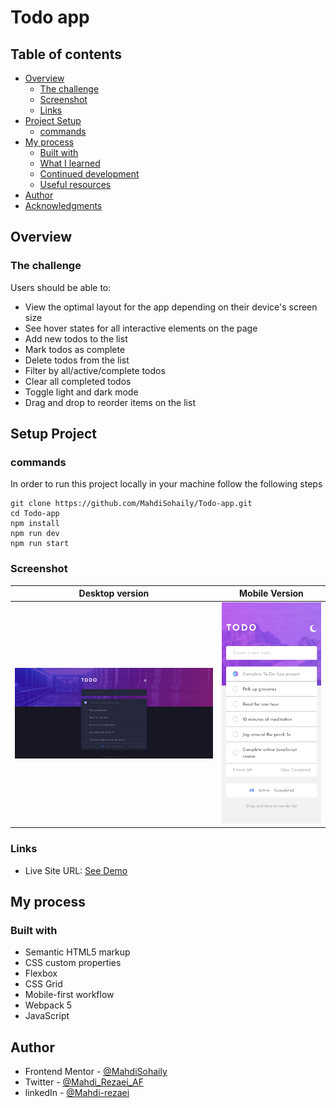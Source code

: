 # Todo app

## Table of contents

- [Overview](#overview)
  - [The challenge](#the-challenge)
  - [Screenshot](#screenshot)
  - [Links](#links)
- [Project Setup](#Setup-Project)
  - [commands](#command)
- [My process](#my-process)
  - [Built with](#built-with)
  - [What I learned](#what-i-learned)
  - [Continued development](#continued-development)
  - [Useful resources](#useful-resources)
- [Author](#author)
- [Acknowledgments](#acknowledgments)

## Overview

### The challenge

Users should be able to:

- View the optimal layout for the app depending on their device's screen size
- See hover states for all interactive elements on the page
- Add new todos to the list
- Mark todos as complete
- Delete todos from the list
- Filter by all/active/complete todos
- Clear all completed todos
- Toggle light and dark mode
- Drag and drop to reorder items on the list

## Setup Project
### commands
In order to run this project locally in your machine follow the following steps

```
git clone https://github.com/MahdiSohaily/Todo-app.git
cd Todo-app
npm install
npm run dev
npm run start
```

### Screenshot

| Desktop version                              |               Mobile Version                |
| -------------------------------------------- | :-----------------------------------------: |
| ![Solution Screenshot](./design/desktop.png) | ![Solution Screenshot](./design/mobile.png) |

### Links

- Live Site URL: [See Demo](https://mahdisohaily.github.io/Todo-app/)

## My process

### Built with

- Semantic HTML5 markup
- CSS custom properties
- Flexbox
- CSS Grid
- Mobile-first workflow
- Webpack 5
- JavaScript

## Author

- Frontend Mentor - [@MahdiSohaily](https://www.frontendmentor.io/profile/MahdiSohaily)
- Twitter - [@Mahdi_Rezaei_AF](https://twitter.com/Mahdi_Rezaei_AF)
- linkedIn - [@Mahdi-rezaei](https://www.linkedin.com/in/mahdi-rezaei-74705713b)

